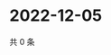 # 2022-12-05

共 0 条

<!-- BEGIN WEIBO -->
<!-- 最后更新时间 Mon Dec 05 2022 01:00:52 GMT+0800 (China Standard Time) -->

<!-- END WEIBO -->
